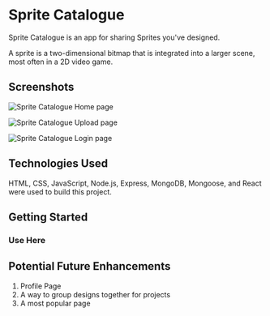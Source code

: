 
# __Sprite Catalogue__

 Sprite Catalogue is an app for sharing Sprites you've designed.

 A sprite is a two-dimensional bitmap that is integrated into a larger scene, most often in a 2D video game.


## Screenshots

![Sprite Catalogue Home page](https://imgur.com/NJttJoU.png)  

![Sprite Catalogue Upload page](https://imgur.com/NB93LQp.png)  

![Sprite Catalogue Login page](https://imgur.com/4S7kSsd.png)  

## Technologies Used
HTML, CSS, JavaScript, Node.js, Express, MongoDB, Mongoose, and React were used to build this project.



## Getting Started

### Use Here
    

## Potential Future Enhancements
1. Profile Page
2. A way to group designs together for projects
3. A most popular page


    